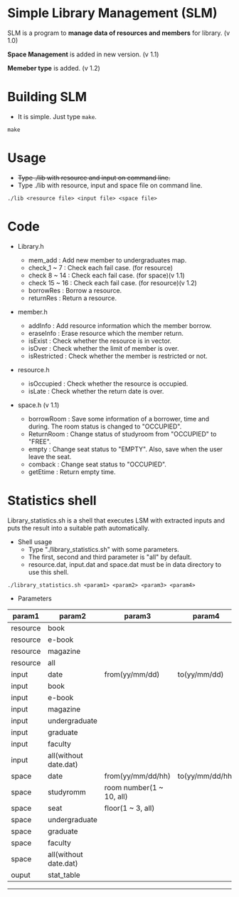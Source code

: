 # Simple Library Management (SLM)

SLM is a program to **manage data of resources and members** for library. (v 1.0)

**Space Management** is added in new version. (v 1.1)

**Memeber type** is added. (v 1.2)



# Building SLM

* It is simple. Just type `make`.

```
make
```

# Usage

* ~~Type ./lib with resource and input on command line.~~
* Type ./lib with resource, input and space file on command line.

```
./lib <resource file> <input file> <space file>
```

# Code

* Library.h
	* mem_add		: Add new member to undergraduates map.
	* check_1 ~ 7	: Check each fail case. (for resource)
	* check 8 ~ 14	: Check each fail case. (for space)(v 1.1)
	* check 15 ~ 16	: Check each fail case. (for resource)(v 1.2)
	* borrowRes		: Borrow a resource.
	* returnRes		: Return a resource.

* member.h
	* addInfo		: Add resource information which the member borrow.
	* eraseInfo		: Erase resource which the member return.
	* isExist		: Check whether the resource is in vector.
	* isOver		: Check whether the limit of member is over.
	* isRestricted	: Check whether the member is restricted or not.

* resource.h
	* isOccupied	: Check whether the resource is occupied.
	* isLate		: Check whether the return date is over.

* space.h (v 1.1)
	* borrowRoom	: Save some information of a borrower, time and during. The room status is changed to "OCCUPIED".
	* ReturnRoom	: Change status of studyroom from "OCCUPIED" to "FREE".
	* empty			: Change seat status to "EMPTY". Also, save when the user leave the seat.
	* comback		: Change seat status to "OCCUPIED".
	* getEtime		: Return empty time.

# Statistics shell

Library_statistics.sh is a shell that executes LSM with extracted inputs and puts the result into a suitable path automatically.

* Shell usage
	* Type "./library_statistics.sh" with some parameters.
	* The first, second and third parameter is "all" by default.
	* resource.dat, input.dat and space.dat must be in data directory to use this shell.
```
./library_statistics.sh <param1> <param2> <param3> <param4>
```
* Parameters

param1 | param2 | param3 | param4 
------ | ------ | ------ | ------
resource | book | | |
resource | e-book | | |
resource | magazine | | |
resource | all | | |
input | date | from(yy/mm/dd) | to(yy/mm/dd) |
input | book | | |
input | e-book | | |
input | magazine | | |
input | undergraduate | | |
input | graduate | | |
input | faculty | | |
input | all(without date.dat) | | |
space | date | from(yy/mm/dd/hh) | to(yy/mm/dd/hh) |
space | studyromm | room number(1 ~ 10, all) | |
space | seat | floor(1 ~ 3, all) | |
space | undergraduate | | |
space | graduate | | |
space | faculty | | |
space | all(without date.dat) | | |
ouput | stat_table | | |

---------------
